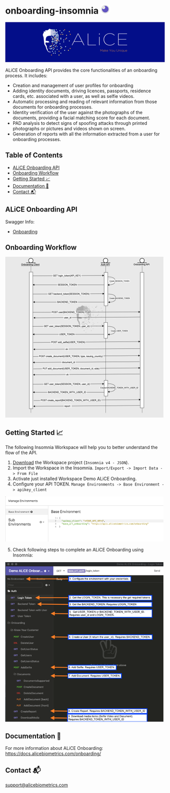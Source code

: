 # onboarding-insomnia <img src="https://github.com/alice-biometrics/custom-emojis/blob/master/images/insomnia.png" width="30">

<img src="https://github.com/alice-biometrics/custom-emojis/blob/master/images/alice_header.png" width=auto>

ALiCE Onboarding API provides the core functionalities of an onboarding process. It includes:

* Creation and management of user profiles for onboarding
* Adding identity documents, driving licences, passports, residence cards, etc. associated with a user, as well as selfie videos.
* Automatic processing and reading of relevant information from those documents for onboarding processes.
* Identity verification of the user against the photographs of the documents, providing a facial matching score for each document.
* PAD analysis to detect signs of spoofing attacks through printed photographs or pictures and videos shown on screen.
* Generation of reports with all the information extracted from a user for onboarding processes.


## Table of Contents
- [ALiCE Onboarding API](#alice-onboarding-api)
- [Onboarding Workflow](#onboarding-workflow)
- [Getting Started :chart_with_upwards_trend:](#getting-started-chart_with_upwards_trend)
- [Documentation :page_facing_up:](#documentation-page_facing_up)
- [Contact :mailbox_with_mail:](#contact-mailbox_with_mail)

## ALiCE Onboarding API

Swagger Info: 

* [Onboarding](https://apis.alicebiometrics.com/onboarding/ui/#/)


## Onboarding Workflow

<img src="images/onboarding_api_workflow.png" width="500">


## Getting Started :chart_with_upwards_trend:

The following Insomnia Workspace will help you to better understand the flow of the API.

1. [Download](demo-alice-onboarding-insomnia.zip) the Workspace project (`Insomnia v4 - JSON`).
2. Import the Workspace in the Insomnia. `Import/Export -> Import Data -> From File`
3. Activate just installed Workspace Demo ALiCE Onboarding.
4. Configure your API TOKEN. `Manage Environments -> Base Environment -> apikey_client`

<img src="images/insomnia_example_configuration.png" width="500">

5. Check following steps to complete an ALiCE Onboarding using Insomnia:

<img src="images/insomnia_guide.png" width="500">


## Documentation :page_facing_up:

For more information about ALiCE Onboarding:  https://docs.alicebiometrics.com/onboarding/

## Contact :mailbox_with_mail:

support@alicebiometrics.com
